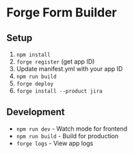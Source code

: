 # Forge Form Builder

## Setup
1. `npm install`
2. `forge register` (get app ID)
3. Update manifest.yml with your app ID
4. `npm run build`
5. `forge deploy`
6. `forge install --product jira`

## Development
- `npm run dev` - Watch mode for frontend
- `npm run build` - Build for production
- `forge logs` - View app logs